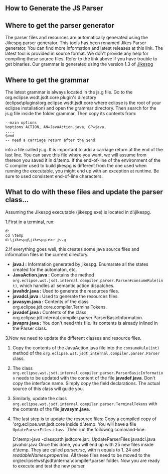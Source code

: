 How to Generate the JS Parser
--------------------------------

## Where to get the parser generator ##

The parser files and resources are automatically generated using the Jikespg parser generator. This tools has been renamed Jikes Parser generator. 
You can find more information and latest releases at this link. The latest tool is provided in source format.
 We don't provide any help for compiling these source files. Refer to the link above if you have trouble to get binaries.
Our grammar is generated using the version 1.3 of [Jikespg](https://www.eclipse.org/jdt/core/howto/generate%20parser/jikespg.exe)

## Where to get the grammar

The latest grammar is always located in the js.g file. Go to the org.eclipse.wsdt.jsdt.core plugin's directory (eclipse\plugins\org.eclipse.wsdt.jsdt.core where eclipse 
is the root of your eclipse installation) and open the grammar directory. Then search for the js.g file inside the folder grammar. Then copy its contents from:

    --main options
    %options ACTION, AN=JavaAction.java, GP=java, 
    ....
    $end
    -- need a carriage return after the $end

into a file called js.g. It is important to add a carriage return at the end of the last line. You can save this file where you want,
we will assume from thereon you saved it in d:\temp\. If the end-of-line of the environment of the C compiler used to build jikespg 
is different from the one used when running the executable, you might end up with an exception at runtime.
Be sure to used consistent end-of-line characters. 


## What to do with these files and update the parser class...

Assuming the Jikespg executable (jikespg.exe) is located in d:\jikespg. 

1.First in a terminal, run:

    d:
    cd \temp
    d:\jikespg\jikespg.exe js.g

2.If everything goes well, this creates some java source files and information files in the current directory. 
 
* **java.l :**  Information generated by jikespg. Enumarate all the states created for the automaton, etc.
* **JavaAction.java :** Contains the method `org.eclipse.wst.jsdt.internal.compiler.parser.Parser#consumeRule(int)`, which handles all semantic action dispatches.
* **javahdr.java :**  Used to generate the resources files.
* **javadcl.java :**  Used to generate the resources files.
* **javasym.java :**  Contents of the class org.eclipse.jdt.core.compiler.TerminalTokens.
* **javadef.java :**  Contents of the class org.eclipse.jdt.internal.compiler.parser.ParserBasicInformation.
* **javaprs.java :**  You don't need this file. Its contents is already inlined in the Parser class.

3.Now we need to update the different classes and resource files. 

1. Copy the contents of the JavaAction.java file into the `consumeRule(int)` method of the `org.eclipse.wst.jsdt.internal.compiler.parser.Parser` class.
2. The class `org.eclipse.wst.jsdt.internal.compiler.parser.ParserBasicInformation` needs to be updated with the content of the file **javadef.java**. Don't copy the interface name. Simply copy the field declarations. The actual source of this class will guide you.
3. Similarly, update the class `org.eclipse.wst.jsdt.internal.compiler.parser.TerminalTokens` with the contents of the file **javasym.java**.
4. The last step is to update the resource files: Copy a compiled copy of 'org.eclipse.wst.jsdt.core inside d:\temp. You will have a file `UpdateParserFiles.class`. Then run the following command-line:

     D:\temp>java -classpath jsdtcore.jar:. UpdateParserFiles javadcl.java javahdr.java
Once this done, you will end up with 25 new files inside d:\temp. They are called *parser<n>.rsc*, with n equals to 1..24 and *readableNames.properties*. All these files need to be moved to the org\eclipse\wst\jsdt\internal\compiler\parser folder. Now you are ready to execute and test the new parser.


